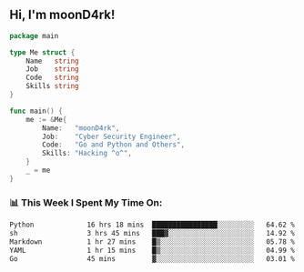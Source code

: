 <h2> Hi, I'm moonD4rk!</h2>

```go
package main

type Me struct {
	Name   string
	Job    string
	Code   string
	Skills string
}

func main() {
	me := &Me{
		Name:   "moonD4rk",
		Job:    "Cyber Security Engineer",
		Code:   "Go and Python and Others",
		Skills: "Hacking ^o^",
	}
	_ = me
}
```

<h3>📊 This Week I Spent My Time On:</h3>
<!-- <img align='right' src="https://github-readme-stats.vercel.app/api?username=moond4rk&show_icons=true&theme=radical", width="300" height="150"> -->

<!--START_SECTION:waka-->

```txt
Python             16 hrs 18 mins  ████████████████░░░░░░░░░   64.62 %
sh                 3 hrs 45 mins   ███▓░░░░░░░░░░░░░░░░░░░░░   14.92 %
Markdown           1 hr 27 mins    █▒░░░░░░░░░░░░░░░░░░░░░░░   05.78 %
YAML               1 hr 15 mins    █▒░░░░░░░░░░░░░░░░░░░░░░░   04.99 %
Go                 45 mins         ▓░░░░░░░░░░░░░░░░░░░░░░░░   03.01 %
```

<!--END_SECTION:waka-->

